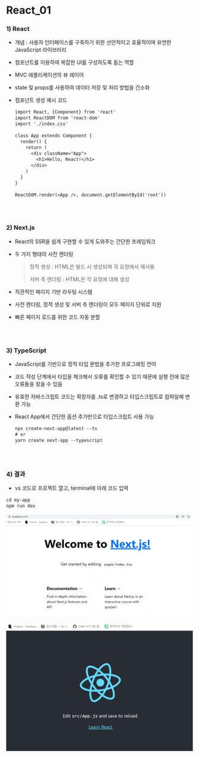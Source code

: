 # React_01

### 1) React

- 개념 : 사용자 인터페이스를 구축하기 위한 선언적이고 효율적이며 유연한 JavaScript 라이브러리

- 컴포넌트를 이용하여 복잡한 UI를 구성하도록 돕는 역할

- MVC 애플리케이션의 뷰 레이어

- state 및 props를 사용하여 데이터 저장 및 처리 방법을 간소화

- 컴포넌트 생성 예시 코드

  ```react
  import React, {Component} from 'react'
  import ReactDOM from 'react-dom'
  import './index.css'
  
  class App extends Component {
    render() {
      return (
        <div className="App">
          <h1>Hello, React!</h1>
        </div>
      )
    }
  }
  
  ReactDOM.render(<App />, document.getElementById('root'))
  ```

</br>
</br>

### 2) Next.js

- React의 SSR을 쉽게 구현할 수 있게 도와주는 간단한 프레임워크

- 두 가지 형태의 사전 렌더링

  > 정적 생성 : HTML은 빌드 시 생성되며 각 요청에서 재사용
  >
  > 서버 측 렌더링 : HTML은 각 요청에 대해 생성

- 직관적인 페이지 기반 라우팅 시스템

- 사전 렌더링, 정적 생성 및 서버 측 렌더링이 모두 페이지 단위로 지원

- 빠른 페이지 로드를 위한 코드 자동 분할

</br>
</br>

### 3) TypeScript

- JavaScript를 기반으로 정적 타입 문법을 추가한 프로그래밍 언어

- 코드 작성 단계에서 타입을 체크해서 오류를 확인할 수 있기 때문에 실행 전에 많은 오류들을 찾을 수 있음

- 유효한 자바스크립트 코드는 확장자를 .ts로 변경하고 타입스크립트로 컴파일해 변환 가능

- React App에서 간단한 옵션 추가만으로 타입스크립트 사용 가능

  ```
  npx create-next-app@latest --ts
  # or
  yarn create next-app --typescript
  ```

</br>
</br>

### 4) 결과

- vs 코드로 프로젝트 열고, terminal에 아래 코드 입력 

```
cd my-app
npm run dev
```

![img](React_01.assets/img.PNG)

![img2](React_01.assets/img2.PNG)
